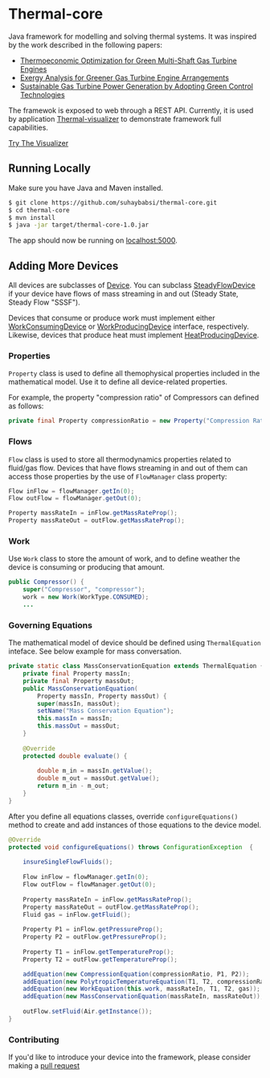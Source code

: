 # Thermal-core

Java framework for modelling and solving thermal systems. It was inspired by the work described in the following papers:

* [Thermoeconomic Optimization for Green Multi-Shaft Gas Turbine Engines](http://www.sciencedirect.com/science/article/pii/S0360544213003186?lipi=urn%3Ali%3Apage%3Ad_flagship3_profile_view_base%3BN9UJoSUcSweCJut%2BCQ5y2A%3D%3D)
* [Exergy Analysis for Greener Gas Turbine Engine Arrangements](https://link.springer.com/article/10.1134%2FS1810232813030090?lipi=urn%3Ali%3Apage%3Ad_flagship3_profile_view_base%3BN9UJoSUcSweCJut%2BCQ5y2A%3D%3D)
* [Sustainable Gas Turbine Power Generation by Adopting Green Control Technologies](http://www.tandfonline.com/doi/full/10.1080/19397038.2013.865812?lipi=urn%3Ali%3Apage%3Ad_flagship3_profile_view_base%3BN9UJoSUcSweCJut%2BCQ5y2A%3D%3D&#.UtRhA2QW3HI)

The framewok is exposed to web through a REST API. Currently, it is used by application [Thermal-visualizer](https://github.com/suhaybabsi/thermal-visualizer) to demonstrate framework full capabilities.

[Try The Visualizer](https://thermal-visualizer.herokuapp.com/visualizer)

## Running Locally

Make sure you have Java and Maven installed.

```sh
$ git clone https://github.com/suhaybabsi/thermal-core.git
$ cd thermal-core
$ mvn install
$ java -jar target/thermal-core-1.0.jar
```

The app should now be running on [localhost:5000](http://localhost:5000/).

## Adding More Devices

All devices are subclasses of [Device](https://github.com/suhaybabsi/thermal-core/blob/master/src/main/java/com/suhaybabsi/thermodesigner/devices/Device.java). You can subclass [SteadyFlowDevice](https://github.com/suhaybabsi/thermal-core/blob/master/src/main/java/com/suhaybabsi/thermodesigner/devices/SteadyFlowDevice.java) if your device have flows of mass streaming in and out (Steady State, Steady Flow "SSSF").

Devices that consume or produce work must implement either [WorkConsumingDevice](https://github.com/suhaybabsi/thermal-core/blob/master/src/main/java/com/suhaybabsi/thermodesigner/core/WorkConsumingDevice.java) or [WorkProducingDevice](https://github.com/suhaybabsi/thermal-core/blob/master/src/main/java/com/suhaybabsi/thermodesigner/core/WorkProducingDevice.java) interface, respectively. Likewise, devices that produce heat must implement [HeatProducingDevice](https://github.com/suhaybabsi/thermal-core/blob/master/src/main/java/com/suhaybabsi/thermodesigner/core/HeatProducingDevice.java).

### Properties

`Property` class is used to define all themophysical properties included in the mathematical model. Use it to define all device-related properties.

For example, the property "compression ratio" of Compressors can defined as follows:

```java
private final Property compressionRatio = new Property("Compression Ratio");
```

### Flows

`Flow` class is used to store all thermodynamics properties related to fluid/gas flow. Devices that have flows streaming in and out of them can access those properties by the use of `FlowManager` class property:

```java
Flow inFlow = flowManager.getIn(0);
Flow outFlow = flowManager.getOut(0);

Property massRateIn = inFlow.getMassRateProp();
Property massRateOut = outFlow.getMassRateProp();
```

### Work

Use `Work` class to store the amount of work, and to define weather the device is consuming or producing that amount.

```java
public Compressor() {
    super("Compressor", "compressor");
    work = new Work(WorkType.CONSUMED);
    ...
```

### Governing Equations

The mathematical model of device should be defined using `ThermalEquation` inteface. See below example for mass conversation.

```java
private static class MassConservationEquation extends ThermalEquation {
    private final Property massIn;
    private final Property massOut;
    public MassConservationEquation(
        Property massIn, Property massOut) {
        super(massIn, massOut);
        setName("Mass Conservation Equation");
        this.massIn = massIn;
        this.massOut = massOut;
    }
    
    @Override
    protected double evaluate() {
        
        double m_in = massIn.getValue();
        double m_out = massOut.getValue();
        return m_in - m_out;
    }   
}
```

After you define all equations classes, override `configureEquations()`  method to create and add instances of those equations to the device model.

```java
@Override
protected void configureEquations() throws ConfigurationException  {
    
    insureSingleFlowFluids();
    
    Flow inFlow = flowManager.getIn(0);
    Flow outFlow = flowManager.getOut(0);
    
    Property massRateIn = inFlow.getMassRateProp();
    Property massRateOut = outFlow.getMassRateProp();
    Fluid gas = inFlow.getFluid();
    
    Property P1 = inFlow.getPressureProp();
    Property P2 = outFlow.getPressureProp();
    
    Property T1 = inFlow.getTemperatureProp();
    Property T2 = outFlow.getTemperatureProp();

    addEquation(new CompressionEquation(compressionRatio, P1, P2));
    addEquation(new PolytropicTemperatureEquation(T1, T2, compressionRatio, polytropicEfficiency, gas));
    addEquation(new WorkEquation(this.work, massRateIn, T1, T2, gas));
    addEquation(new MassConservationEquation(massRateIn, massRateOut));
    
    outFlow.setFluid(Air.getInstance());
}
```

### Contributing

If you'd like to introduce your device into the framework, please consider making a [pull request](https://help.github.com/articles/creating-a-pull-request/)

